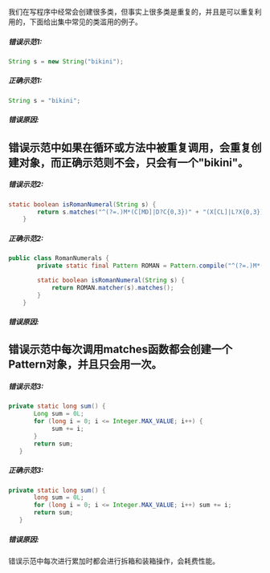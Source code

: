 我们在写程序中经常会创建很多类，但事实上很多类是重复的，并且是可以重复利用的，下面给出集中常见的类滥用的例子。
##### 错误示范1:
``` java
String s = new String("bikini");
```
##### 正确示范1:
``` java
String s = "bikini";
```
##### 错误原因:<br>
错误示范中如果在循环或方法中被重复调用，会重复创建对象，而正确示范则不会，只会有一个"bikini"。
---
##### 错误示范2:
``` java
static boolean isRomanNumeral(String s) {
        return s.matches("^(?=.)M*(C[MD]|D?C{0,3})" + "(X[CL]|L?X{0,3})(I[XV]|V?I{0,3})$");
    }
```
##### 正确示范2:
``` java
public class RomanNumerals {
        private static final Pattern ROMAN = Pattern.compile("^(?=.)M*(C[MD]|D?C{0,3})" + "(X[CL]|L?X{0,3})(I[XV]|V?I{0,3})$");

        static boolean isRomanNumeral(String s) {
            return ROMAN.matcher(s).matches();
        }
    }
 ```
 ##### 错误原因:<br>
 错误示范中每次调用matches函数都会创建一个Pattern对象，并且只会用一次。
---
 ##### 错误示范3:
 ``` java
 private static long sum() {
        Long sum = 0L;
        for (long i = 0; i <= Integer.MAX_VALUE; i++) {
             sum += i;
        }
        return sum;
    }
 ```
 ##### 正确示范3:
 ``` java
 private static long sum() {
        long sum = 0L;
        for (long i = 0; i <= Integer.MAX_VALUE; i++) sum += i;
        return sum;
    }
 ```
##### 错误原因:<br>
错误示范中每次进行累加时都会进行拆箱和装箱操作，会耗费性能。
